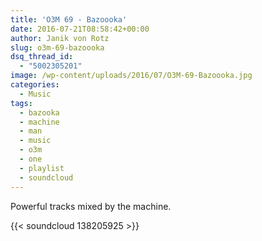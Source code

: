 ```yaml
---
title: 'O3M 69 - Bazoooka'
date: 2016-07-21T08:58:42+00:00
author: Janik von Rotz
slug: o3m-69-bazoooka
dsq_thread_id:
  - "5002305201"
image: /wp-content/uploads/2016/07/O3M-69-Bazoooka.jpg
categories:
  - Music
tags:
  - bazooka
  - machine
  - man
  - music
  - o3m
  - one
  - playlist
  - soundcloud
---
```

Powerful tracks mixed by the machine.

{{< soundcloud 138205925 >}}